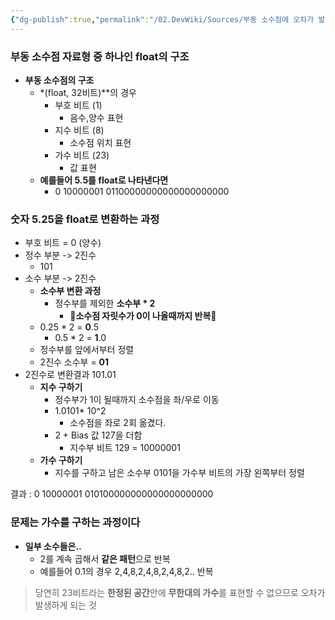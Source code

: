 ```yaml
---
{"dg-publish":true,"permalink":"/02.DevWiki/Sources/부동 소수점에 오차가 발생하는 이유/","noteIcon":"","created":"2024-12-11T16:31:15.000+09:00","updated":"2025-08-05T11:34:31.000+09:00"}
---
```


### 부동 소수점 자료형 중 하나인 float의 구조

- **부동 소수점의 구조**
    - *(float, 32비트)**의 경우
        - 부호 비트 (1)
            - 음수,양수 표현
        - 지수 비트 (8)
            - 소수점 위치 표현
        - 가수 비트 (23)
            - 값 표현
    - **예를들어 5.5를 float로 나타낸다면**
        - 0 10000001 01100000000000000000000

### 숫자 5.25을 float로 변환하는 과정

- 부호 비트 = 0 (양수)
- 정수 부분 -> 2진수
    - 101
- 소수 부분 -> 2진수
    - **소수부 변환 과정**
        - 정수부를 제외한 **소수부 * 2**
            - **🤔소수점 자릿수가 0이 나올때까지 반복🤔**
    - 0.25 * 2 = **0**.5
        - 0.5 * 2 = **1**.0
    - 정수부를 앞에서부터 정렬
    - 2진수 소수부 = **01**
- 2진수로 변환결과 101.01
    - **지수 구하기**
        - 정수부가 1이 될때까지 소수점을 좌/우로 이동
        - 1.0101* 10^2
            - 소수점을 좌로 2회 옮겼다.
        - 2 + Bias 값 127을 더함
            - 지수부 비트 129 = 10000001
    - **가수 구하기**
        - 지수를 구하고 남은 소수부 0101을 가수부 비트의 가장 왼쪽부터 정렬

결과 : 0 10000001 010100000000000000000000

### 문제는 가수를 구하는 과정이다

- **일부 소수들은..**
    - 2를 계속 곱해서 **같은 패턴**으로 반복
    - 예를들어 0.1의 경우 2,4,8,2,4,8,2,4,8,2.. 반복

> 당연히 23비트라는 **한정된 공간**안에 **무한대의 가수**를 표현할 수 없으므로 오차가 발생하게 되는 것